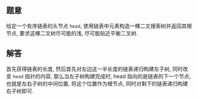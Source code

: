 ## 题意

给定一个有序链表的头节点 `head`, 使用链表中元素构造一棵二叉搜索树并返回其根节点, 要求这棵二叉树尽可能的浅, 尽可能贴近平衡二叉树. 

## 解答

首先获得链表的长度, 然后首先对左边这一半长度的链表递归构建左子树, 同时改变 `head` 指针的内容, 那么当左子树构建完成时, head 指向的是链表的下一个节点, 也就是左右子树的中间位置, 将这个位置作为根节点, 同时对剩下的链表递归构建右子树即可.
